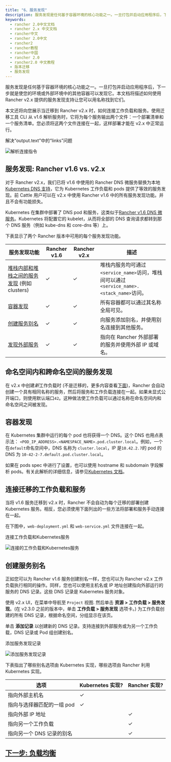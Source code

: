 ```yaml
---
title: "6、服务发现"
description: 服务发现是任何基于容器环境的核心功能之一。一旦打包并启动应用程序后，下一步就是使您的环境或外部环境中的其他容器可以发现它。本文档将描述如何使用 Rancher v2.x 提供的服务发现支持让您可以用名称找到它们。本文还将向您展示当迁移到 Rancher v2.x 时，如何连接工作负载和服务。使用迁移工具 CLI 从 v1.6 解析服务时，它将为每个服务输出两个文件：一个部署清单和一个服务清单。您必须将这两个文件连接在一起，这样部署才能在 v2.x 中正常运行。
keywords:
  - rancher 2.0中文文档
  - rancher 2.x 中文文档
  - rancher中文
  - rancher 2.0中文
  - rancher2
  - rancher教程
  - rancher中国
  - rancher 2.0
  - rancher2.0 中文教程
  - 版本迁移
  - 服务发现
---
```


服务发现是任何基于容器环境的核心功能之一。一旦打包并启动应用程序后，下一步就是使您的环境或外部环境中的其他容器可以发现它。本文档将描述如何使用 Rancher v2.x 提供的服务发现支持让您可以用名称找到它们。

本文还将向您展示当迁移到 Rancher v2.x 时，如何连接工作负载和服务。使用迁移工具 CLI 从 v1.6 解析服务时，它将为每个服务输出两个文件：一个部署清单和一个服务清单。您必须将这两个文件连接在一起，这样部署才能在 v2.x 中正常运行。

<figcaption>解决“output.text”中的“links”问题</figcaption>

![解析连接指令](/img/rancher/resolve-links.png)

## 服务发现: Rancher v1.6 vs. v2.x

对于 Rancher v2.x，我们已将 v1.6 中使用的 Rancher DNS 微服务替换为本地[Kubernetes DNS 支持](https://kubernetes.io/docs/concepts/services-networking/dns-pod-service/)，它为 Kubernetes 工作负载和 pods 提供了等效的服务发现。前 Cattle 用户可以在 v2.x 中使用 Rancher v1.6 中的所有服务发现功能。并且不会有功能损失。

Kubernetes 在集群中部署了 DNS pod 和服务，这类似于[Rancher v1.6 DNS 微服务](https://docs.rancher.com/docs/rancher/v1.6/en/cattle/internal-dns-service/#internal-dns-service-in-cattle-environments)。Kubernetes 将配置它的 kubelet，从而将全部的 DNS 查询请求都转到那个 DNS 服务（例如 kube-dns 和 core-dns 等）上。

下表显示了两个 Rancher 版本中可用的每个服务发现功能。

| 服务发现功能                                      | Rancher v1.6 | Rancher v2.x | 描述                                                                                      |
| ------------------------------------------------- | ------------ | ------------ | ----------------------------------------------------------------------------------------- |
| [堆栈内部和堆栈之间的服务发现][1] (例如 clusters) | ✓            | ✓            | 堆栈内服务均可通过`<service_name>`访问，堆栈间可以通过`<service_name>.<stack_name>`访问。 |
| [容器发现][2]                                     | ✓            | ✓            | 所有容器都可以通过其名称全局可见。                                                        |
| [创建服务别名][3]                                 | ✓            | ✓            | 向服务添加别名，并使用别名连接到其他服务。                                                |
| [发现外部服务][4]                                 | ✓            | ✓            | 指向在 Rancher 外部部署的服务并使用外部 IP 或域名。                                       |

[1]: #命名空间内和跨命名空间的服务发现
[2]: #容器发现
[3]: #创建服务别名
[4]: #创建服务别名

## 命名空间内和跨命名空间的服务发现

在 v2.x 中创建*新*工作负载时 (不是迁移的，更多内容查看[下面](#连接迁移的工作负载和服务))，Rancher 会自动创建一个具有相同名称的服务，然后将服务和工作负载连接在一起。如果未显式公开端口，则使用默认端口`42`。这种做法使工作负载可以通过名称在命名空间内和命名空间之间被发现。

## 容器发现

在 Kubernetes 集群中运行的每个 pod 也将获得一个 DNS。这个 DNS 也用点表示法： `<POD_IP_ADDRESS>.<NAMESPACE_NAME>.pod.cluster.local`。例如，一个在`default`命名空间中，DNS 名称为 `cluster.local`，IP 是`10.42.2.7`的 pod 的 DNS 为 `10-42-2-7.default.pod.cluster.local`。

如果在 pods spec 中进行了设置，也可以使用 hostname 和 subdomain 字段解析 pods。有关此解析的详细信息，请参见[Kubernetes 文档](https://kubernetes.io/docs/concepts/services-networking/dns-pod-service/)。

## 连接迁移的工作负载和服务

当将 v1.6 服务迁移到 v2.x 时，Rancher 不会自动为每个迁移的部署创建 Kubernetes 服务。相反，您必须使用下面列出的一些方法将部署和服务手动连接在一起。

在下图中，`web-deployment.yml` 和 `web-service.yml` 文件连接在一起。

<figcaption>连接工作负载和Kubernetes服务</figcaption>

![连接的工作负载和Kubernetes服务](/img/rancher/linked-service-workload.png)

## 创建服务别名

正如您可以为 Rancher v1.6 服务创建别名一样，您也可以为 Rancher v2.x 工作负载执行相同的操作。同样，您也可以使用主机名或 IP 地址创建指向外部运行的服务的 DNS 记录。这些 DNS 记录是 Kubernetes 服务对象。

使用 v2.x UI，在菜单中导航至 `Project` 视图. 然后单击 **资源 > 工作负载 > 服务发现**。(在 v2.3.0 之前的版本中，单击 **工作负载 > 服务发现** 选项卡。) 为工作负载创建的所有 DNS 记录，根据命名空间，分组显示在该页。

单击 **添加记录** 以创建新的 DNS 记录。支持连接到外部服务或为另一个工作负载，DNS 记录或 Pod 组创建别名。

<figcaption>添加服务发现记录</figcaption>

![添加服务发现记录](/img/rancher/add-record.png)

下表指出了哪些别名选项由 Kubernetes 实现，哪些选项由 Rancher 利用 Kubernetes 实现。

| 选项                       | Kubernetes 实现? | Rancher 实现? |
| -------------------------- | ---------------- | ------------- |
| 指向外部主机名             | ✓                |               |
| 指向与选择器匹配的一组 pod | ✓                |               |
| 指向外部 IP 地址           |                  | ✓             |
| 指向另一个工作负载         |                  | ✓             |
| 指向另一个 DNS 记录的别名  |                  | ✓             |

## [下一步: 负载均衡](/docs/rancher2/v1.6-migration/load-balancing/_index)

